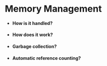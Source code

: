 # Memory Management


  * #### How is it handled?
  * #### How does it work?
  * #### Garbage collection?
  * #### Automatic reference counting?
